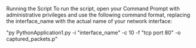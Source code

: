 Running the Script
To run the script, open your Command Prompt with administrative privileges and use the following command format, replacing the interface_name with the actual name of your network interface:


"py PythonApplication1.py -i "interface_name" -c 10 -f "tcp port 80" -o captured_packets.p"
